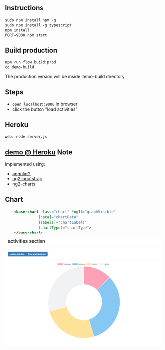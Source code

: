 Instructions
---
```shell
sudo npm install npm -g
sudo npm install -g typescript
npm install
PORT=9000 npm start
```

Build production
---
```shell
npm run flow.build:prod
cd demo-build
```
The production version will be inside demo-build directory

Steps
---
- `open localhost:9000` in browser
- click the button "load activities"

Heroku
---
```
web: node server.js
```

[demo @ Heroku](https://hidden-hollows-37818.herokuapp.com/)
Note
---
implemented using: 
- [angular2](https://angular.io/)
- [ng2-bootstrap](http://valor-software.com/ng2-bootstrap/)
- [ng2-charts](http://valor-software.com/ng2-charts/)


Chart
---
```html
    <base-chart class="chart" *ngIf="graphVisible"
               [data]="chartData"
               [labels]="chartLabels"
               [chartType]="chartType">
    </base-chart>
```
![Bar Chart](bar-chart.png)
